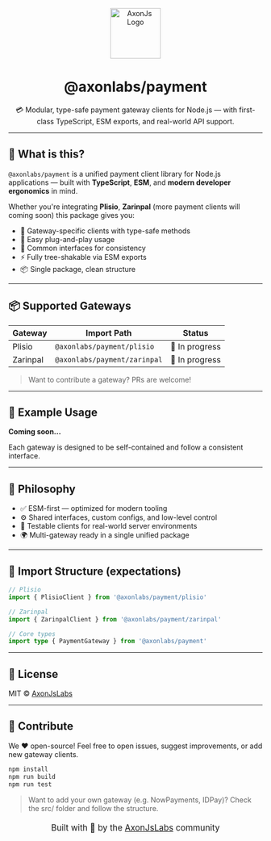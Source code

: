 <p align="center">
  <img src="https://avatars.githubusercontent.com/u/198393404?s=200&v=4" height="100" alt="AxonJs Logo" />
</p>

<h1 align="center">@axonlabs/payment</h1>

<p align="center">
  💳 Modular, type-safe payment gateway clients for Node.js — with first-class TypeScript, ESM exports, and real-world API support.
</p>

---

## 🚀 What is this?

`@axonlabs/payment` is a unified payment client library for Node.js applications — built with **TypeScript**, **ESM**, and **modern developer ergonomics** in mind.

Whether you're integrating **Plisio**, **Zarinpal** (more payment clients will coming soon) this package gives you:

- 🧩 Gateway-specific clients with type-safe methods
- 🔌 Easy plug-and-play usage
- 🔄 Common interfaces for consistency
- ⚡️ Fully tree-shakable via ESM exports
- 📦 Single package, clean structure

---

## 📦 Supported Gateways

| Gateway        | Import Path                          | Status      |
|----------------|--------------------------------------|-------------|
| Plisio         | `@axonlabs/payment/plisio`           | 🧪 In progress |
| Zarinpal       | `@axonlabs/payment/zarinpal`         | 🧪 In progress |

> Want to contribute a gateway? PRs are welcome!

---

## 🧪 Example Usage

**Coming soon...**

Each gateway is designed to be self-contained and follow a consistent interface.

---

## 🧠 Philosophy

- ✅ ESM-first — optimized for modern tooling
- ⚙️ Shared interfaces, custom configs, and low-level control
- 🧪 Testable clients for real-world server environments
- 🌍 Multi-gateway ready in a single unified package

---

## 📂 Import Structure (expectations)

```ts
// Plisio
import { PlisioClient } from '@axonlabs/payment/plisio'

// Zarinpal
import { ZarinpalClient } from '@axonlabs/payment/zarinpal'

// Core types
import type { PaymentGateway } from '@axonlabs/payment'
```

---

## 📜 License

MIT © [AxonJsLabs](https://github.com/AxonJsLabs)

---

## 🙌 Contribute

We ❤️ open-source!
Feel free to open issues, suggest improvements, or add new gateway clients.

```bash
npm install
npm run build
npm run test
```

> Want to add your own gateway (e.g. NowPayments, IDPay)? Check the src/ folder and follow the structure.

<p align="center" style="font-size: 20px"> <sub>Built with 💜 by the <a href="https://github.com/AxonJsLabs">AxonJsLabs</a> community</sub> </p>